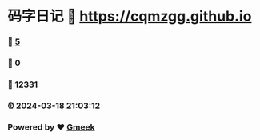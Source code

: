 # 码字日记 :link: https://cqmzgg.github.io 
### :page_facing_up: [5](https://cqmzgg.github.io/tag.html) 
### :speech_balloon: 0 
### :hibiscus: 12331 
### :alarm_clock: 2024-03-18 21:03:12 
### Powered by :heart: [Gmeek](https://github.com/Meekdai/Gmeek)
